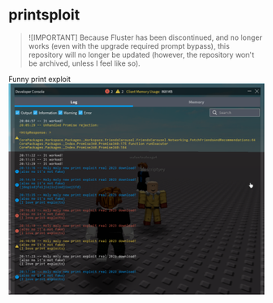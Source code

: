 # printsploit

> ![IMPORTANT]
> Because Fluster has been discontinued, and no longer works (even with the upgrade required prompt bypass), this repository will no longer be updated (however, the repository won't be archived, unless I feel like so).

Funny print exploit
![Demo](assets/Screenshot.png)
